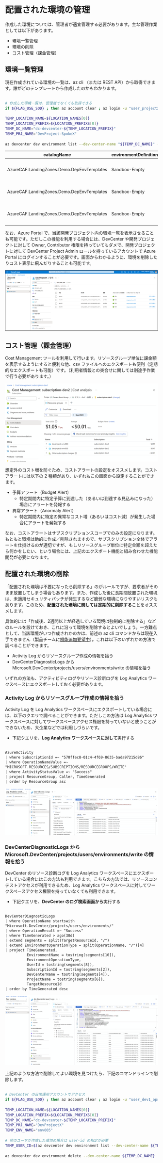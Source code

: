 # 配置された環境の管理

作成した環境については、管理者が適宜管理する必要があります。主な管理作業としては以下があります。

- 環境一覧管理
- 環境の削除
- コスト管理（課金管理）

## 環境一覧管理

現在作成されている環境の一覧は、az cli （または REST API）から取得できます。誰がどのテンプレートから作成したのかもわかります。

```bash

# 作成した環境一覧は、管理者でなくても取得できる
if ${FLAG_USE_SOD} ; then az account clear ; az login -u "user_projectx_user1@${PRIMARY_DOMAIN_NAME}" -p "${ADMIN_PASSWORD}" ; fi

TEMP_LOCATION_NAME=${LOCATION_NAMES[0]}
TEMP_LOCATION_PREFIX=${LOCATION_PREFIXS[0]}
TEMP_DC_NAME="dc-devcenter-${TEMP_LOCATION_PREFIX}"
TEMP_PRJ_NAME="DevProject-SpokeX"

az devcenter dev environment list --dev-center-name "${TEMP_DC_NAME}" --project-name "${TEMP_PRJ_NAME}"

```

| catalogName                             | environmentDefinitionName | environmentType | error | name  | parameters | provisioningState | resourceGroupId                                                                         | user                               |
|-----------------------------------------|---------------------------|-----------------|-------|-------|------------|-------------------|------------------------------------------------------------------------------------------|------------------------------------|
| AzureCAF.LandingZones.Demo.DepEnvTemplates | Sandbox-Empty             | Sandbox         | null  | env001| {}         | Succeeded         | /subscriptions/570ffec8-01c4-4f69-8635-bada97215d86/resourceGroups/devprojectx-env001     | 9e78363b-ea6f-4b97-a1cf-8484617b3a8f |
| AzureCAF.LandingZones.Demo.DepEnvTemplates | Sandbox-Empty             | Sandbox         | null  | env002| null       | Succeeded         | /subscriptions/570ffec8-01c4-4f69-8635-bada97215d86/resourceGroups/devprojectx-env002     | 25d9f9ad-25c6-418a-9071-2a0eaf86cc4d |
| AzureCAF.LandingZones.Demo.DepEnvTemplates | Sandbox-Empty             | Sandbox         | null  | env003| {}         | Succeeded         | /subscriptions/570ffec8-01c4-4f69-8635-bada97215d86/resourceGroups/devprojectx-env003     | 2093c334-2c7f-4067-85e0-0573711cc1e5 |

なお、Azure Portal で、当該開発プロジェクト内の環境一覧を表示させることも可能です。ただしこの機能を利用する場合には、DevCenter や開発プロジェクトに対して Owner, Contributor 権限を持っていてもダメで、開発プロジェクトに対して DevCenter Project Admin ロールを持っているアカウントで Azure Portal にログインすることが必要です。画面からわかるように、環境を削除したりコスト表示に飛んだりすることも可能です。

![picture 0](./images/96d3fb012183a4e85de3ff4cd0e68bb5f2571e0eebb6c0069dc74938b5575e89.png)  

## コスト管理（課金管理）

Cost Management ツールを利用して行います。リソースグループ単位に課金額を表示するようにすると便利な他、csv ファイルへのエクスポートも便利（定期的なエクスポートも可能）です。（利用者情報との突合せに関しては別途手作業で行う必要があります。）

![picture 0](./images/8dbad0cabc7d0cf47dac99a3710bb0bf240857c12451023d2d61cb63a42ea316.png)  

想定外のコスト増を防ぐため、コストアラートの設定をオススメします。コストアラートには以下の 2 種類があり、いずれもこの画面から設定することができます。

- 予算アラート（Budget Alert）
  - 特定期間内に特定予算に到達した（あるいは到達する見込みになった）場合にアラートを発報する
- 異常アラート（Anormaly Alert）
  - 特定期間内に特定の異常なコスト増（あるいはコスト減）が発生した場合にアラートを発報する

なお、コストアラートはサブスクリプションスコープでのみの設定になります。もともと環境は動的に作成／削除されますので、サブスクリプション全体でアラートを仕掛けるのが適切ですが、もしリソースグループ単位に特定金額を超えたら何かをしたい、という場合には、上記のエクスポート機能と組み合わせた機能開発が必要になります。
## 配置された環境の削除

「配置された環境は不要になったら削除する」のがルールですが、要求者がそのまま放置してしまう場合もあります。また、作成した後に長期間放置された環境は、未適用セキュリティパッチが発生するなど脆弱な環境になりやすいリスクもあります。このため、**配置された環境に関しては定期的に削除する**ことをオススメします。

具体的には「作成後、2週間以上が経過している環境は強制的に削除する」などのルールを設けておき、これに沿って環境を削除するとよいでしょう。一方難点として、当該環境がいつ作成されかのかは、前述の az cli コマンドからは現在入手できません（製品チームに[機能追加要望中](https://developercommunity.visualstudio.com/t/Add-created-datetime-to-environment/10458609)）。これは以下のいずれかの方法で調べることができます。

- Activity Log からリソースグループ作成の情報を拾う
- DevCenterDiagnosticLogs から Microsoft.DevCenter/projects/users/environments/write の情報を拾う

いずれの方法も、アクティビティログやリソース診断ログを Log Analytics ワークスペースにエクスポートしておく必要があります。

### Activity Log からリソースグループ作成の情報を拾う

Activity Log を Log Analytics ワークスペースにエクスポートしている場合には、以下のクエリで調べることができます。ただしこの方法は Log Analytics ワークスペースに対してワークスペースアクセス権限を持っていないと使うことができないため、大企業などでは利用しづらいです。

- 下記クエリを、**Log Analytics ワークスペースに対して**実行する

```LAW KQL

AzureActivity
| where SubscriptionId =~ "570ffec8-01c4-4f69-8635-bada97215d86"
| where OperationNameValue =~ "MICROSOFT.RESOURCES/SUBSCRIPTIONS/RESOURCEGROUPS/WRITE"
| where ActivityStatusValue =~ "Success"
| project ResourceGroup, Caller, TimeGenerated
| order by ResourceGroup asc

```

![picture 2](./images/fd1d1066bcfa36a4ab4fb30648fcc7cf53a0c9412001993e1cafd8b2e7f94446.png)  

### DevCenterDiagnosticLogs から Microsoft.DevCenter/projects/users/environments/write の情報を拾う

DevCenter のリソース診断ログを Log Analytics ワークスペースにエクスポートしている場合にはこの方法も利用できます。こちらの方法では、リソースコンテストアクセスが利用できるため、Log Analytics ワークスペースに対してワークスペースアクセス権限を持っていなくても利用できます。

- 下記クエリを、**DevCenter のログ検索画面から**実行する

```LAW KQL

DevCenterDiagnosticLogs
| where OperationName startswith "Microsoft.DevCenter/projects/users/environments/"
| where OperationResult =~ "Success"
| where TimeGenerated > ago(30d) 
| extend segments = split(TargetResourceId, "/")
| extend EnvironmentOperationType = split(OperationName, "/")[4]
| project TimeGenerated,
          EnvironmentName = tostring(segments[10]),
          EnvironmentOperationType,
          UserId = tostring(segments[8]),
          SubscriptionId = tostring(segments[2]),
          DevCenterName = tostring(segments[4]),
          ProjectName = tostring(segments[6]),
          TargetResourceId
| order by TimeGenerated desc

```

![picture 4](./images/9c6237f85da8c8356dfdad5ea3a6feb4b501490ec4233cef137acc70db71c3e9.png)  

上記のような方法で削除してよい環境を見つけたら、下記のコマンドラインで削除します。

```bash

# DevCenter の日常運用アカウントでアクセス
if ${FLAG_USE_SOD} ; then az account clear ; az login -u "user_dev1_ops@${PRIMARY_DOMAIN_NAME}" -p "${ADMIN_PASSWORD}" ; fi

TEMP_LOCATION_NAME=${LOCATION_NAMES[0]}
TEMP_LOCATION_PREFIX=${LOCATION_PREFIXS[0]}
TEMP_DC_NAME="dc-devcenter-${TEMP_LOCATION_PREFIX}"
TEMP_PRJ_NAME="DevProjectX"
TEMP_ENV_NAME="env005"

# 他のユーザが作成した環境の場合は user-id の指定が必要
TEMP_USER_ID=$(az devcenter dev environment list --dev-center-name ${TEMP_DC_NAME} --project-name ${TEMP_PRJ_NAME} --query "[?name=='${TEMP_ENV_NAME}'].user" -o tsv)

az devcenter dev environment delete --dev-center-name ${TEMP_DC_NAME}  --name ${TEMP_ENV_NAME} --project-name ${TEMP_PRJ_NAME} --user-id ${TEMP_USER_ID}

```
